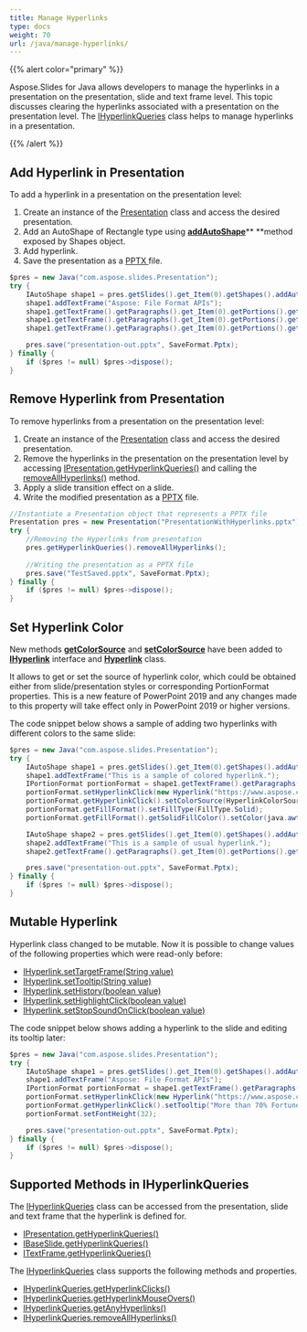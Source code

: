 ```yaml
---
title: Manage Hyperlinks
type: docs
weight: 70
url: /java/manage-hyperlinks/
---
```


{{% alert color="primary" %}} 

Aspose.Slides for Java allows developers to manage the hyperlinks in a presentation on the presentation, slide and text frame level. This topic discusses clearing the hyperlinks associated with a presentation on the presentation level. The [IHyperlinkQueries](https://apireference.aspose.com/java/slides/com.aspose.slides/IHyperlinkQueries) class helps to manage hyperlinks in a presentation.

{{% /alert %}} 

## **Add Hyperlink in Presentation**
To add a hyperlink in a presentation on the presentation level:

1. Create an instance of the [Presentation](https://apireference.aspose.com/java/slides/com.aspose.slides/Presentation) class and access the desired presentation.
1. Add an AutoShape of Rectangle type using [**addAutoShape**](https://apireference.aspose.com/java/slides/com.aspose.slides/IShapeCollection#addAutoShape-int-float-float-float-float-)** **method exposed by Shapes object.
1. Add hyperlink.
1. Save the presentation as a [PPTX ](https://wiki.fileformat.com/presentation/pptx/)file.

```java
$pres = new Java("com.aspose.slides.Presentation");
try {
    IAutoShape shape1 = pres.getSlides().get_Item(0).getShapes().addAutoShape(ShapeType.Rectangle, 100, 100, 600, 50, false);
    shape1.addTextFrame("Aspose: File Format APIs");
    shape1.getTextFrame().getParagraphs().get_Item(0).getPortions().get_Item(0).getPortionFormat().setHyperlinkClick(new Hyperlink("https://www.aspose.com/"));
    shape1.getTextFrame().getParagraphs().get_Item(0).getPortions().get_Item(0).getPortionFormat().getHyperlinkClick().setTooltip( "More than 70% Fortune 100 companies trust Aspose APIs");
    shape1.getTextFrame().getParagraphs().get_Item(0).getPortions().get_Item(0).getPortionFormat().setFontHeight(32);

    pres.save("presentation-out.pptx", SaveFormat.Pptx);
} finally {
    if ($pres != null) $pres->dispose();
}
```

## **Remove Hyperlink from Presentation**
To remove hyperlinks from a presentation on the presentation level:

1. Create an instance of the [Presentation](https://apireference.aspose.com/java/slides/com.aspose.slides/Presentation) class and access the desired presentation.
1. Remove the hyperlinks in the presentation on the presentation level by accessing [IPresentation.getHyperlinkQueries()](https://apireference.aspose.com/java/slides/com.aspose.slides/IPresentation#getHyperlinkQueries--) and calling the [removeAllHyperlinks()](https://apireference.aspose.com/java/slides/com.aspose.slides/IHyperlinkQueries#removeAllHyperlinks--) method.
1. Apply a slide transition effect on a slide.
1. Write the modified presentation as a [PPTX](https://wiki.fileformat.com/presentation/pptx/) file.

```java
//Instantiate a Presentation object that represents a PPTX file
Presentation pres = new Presentation("PresentationWithHyperlinks.pptx");
try {
    //Removing the Hyperlinks from presentation
    pres.getHyperlinkQueries().removeAllHyperlinks();
    
    //Writing the presentation as a PPTX file
    pres.save("TestSaved.pptx", SaveFormat.Pptx);
} finally {
    if ($pres != null) $pres->dispose();
}
```

## **Set Hyperlink Color**
New methods [**getColorSource**](https://apireference.aspose.com/java/slides/com.aspose.slides/Hyperlink#getColorSource--) and [**setColorSource**](https://apireference.aspose.com/java/slides/com.aspose.slides/Hyperlink#setColorSource-int-) have been added to [**IHyperlink**](https://apireference.aspose.com/java/slides/com.aspose.slides/Hyperlink) interface and [**Hyperlink**](https://apireference.aspose.com/java/slides/com.aspose.slides/Hyperlink) class.

It allows to get or set the source of hyperlink color, which could be obtained either from slide/presentation styles or corresponding PortionFormat properties. This is a new feature of PowerPoint 2019 and any changes made to this property will take effect only in PowerPoint 2019 or higher versions.

The code snippet below shows a sample of adding two hyperlinks with different colors to the same slide:

```java
$pres = new Java("com.aspose.slides.Presentation");
try {
    IAutoShape shape1 = pres.getSlides().get_Item(0).getShapes().addAutoShape(ShapeType.Rectangle, 100, 100, 450, 50, false);
    shape1.addTextFrame("This is a sample of colored hyperlink.");
    IPortionFormat portionFormat = shape1.getTextFrame().getParagraphs().get_Item(0).getPortions().get_Item(0).getPortionFormat();
    portionFormat.setHyperlinkClick(new Hyperlink("https://www.aspose.com/"));
    portionFormat.getHyperlinkClick().setColorSource(HyperlinkColorSource.PortionFormat);
    portionFormat.getFillFormat().setFillType(FillType.Solid);
    portionFormat.getFillFormat().getSolidFillColor().setColor(java.awt.Color.RED);

    IAutoShape shape2 = pres.getSlides().get_Item(0).getShapes().addAutoShape(ShapeType.Rectangle, 100, 200, 450, 50, false);
    shape2.addTextFrame("This is a sample of usual hyperlink.");
    shape2.getTextFrame().getParagraphs().get_Item(0).getPortions().get_Item(0).getPortionFormat().setHyperlinkClick(new Hyperlink("https://www.aspose.com/"));

    pres.save("presentation-out.pptx", SaveFormat.Pptx);
} finally {
    if ($pres != null) $pres->dispose();
}
```

## **Mutable Hyperlink**
Hyperlink class changed to be mutable. Now it is possible to change values of the following properties which were read-only before:

- [IHyperlink.setTargetFrame(String value)](https://apireference.aspose.com/java/slides/com.aspose.slides/IHyperlink#setTargetFrame-java.lang.String-)
- [IHyperlink.setTooltip(String value)](https://apireference.aspose.com/java/slides/com.aspose.slides/IHyperlink#setTooltip-java.lang.String-)
- [IHyperlink.setHistory(boolean value)](https://apireference.aspose.com/java/slides/com.aspose.slides/IHyperlink#setHistory-boolean-)
- [IHyperlink.setHighlightClick(boolean value)](https://apireference.aspose.com/java/slides/com.aspose.slides/IHyperlink#setHighlightClick-boolean-)
- [IHyperlink.setStopSoundOnClick(boolean value)](https://apireference.aspose.com/java/slides/com.aspose.slides/IHyperlink#setStopSoundOnClick-boolean-)

The code snippet below shows adding a hyperlink to the slide and editing its tooltip later:

```java
$pres = new Java("com.aspose.slides.Presentation");
try {
    IAutoShape shape1 = pres.getSlides().get_Item(0).getShapes().addAutoShape(ShapeType.Rectangle, 100, 100, 600, 50, false);
    shape1.addTextFrame("Aspose: File Format APIs");
    IPortionFormat portionFormat = shape1.getTextFrame().getParagraphs().get_Item(0).getPortions().get_Item(0).getPortionFormat();
    portionFormat.setHyperlinkClick(new Hyperlink("https://www.aspose.com/"));
    portionFormat.getHyperlinkClick().setTooltip("More than 70% Fortune 100 companies trust Aspose APIs");
    portionFormat.setFontHeight(32);

    pres.save("presentation-out.pptx", SaveFormat.Pptx);
} finally {
    if ($pres != null) $pres->dispose();
}
```

## **Supported Methods in IHyperlinkQueries**
The [IHyperlinkQueries](https://apireference.aspose.com/java/slides/com.aspose.slides/IHyperlinkQueries) class can be accessed from the presentation, slide and text frame that the hyperlink is defined for.

- [IPresentation.getHyperlinkQueries()](https://apireference.aspose.com/java/slides/com.aspose.slides/IPresentation#getHyperlinkQueries--)
- [IBaseSlide.getHyperlinkQueries()](https://apireference.aspose.com/java/slides/com.aspose.slides/IBaseSlide#getHyperlinkQueries--)
- [ITextFrame.getHyperlinkQueries()](https://apireference.aspose.com/java/slides/com.aspose.slides/ITextFrame#getHyperlinkQueries--)

The [IHyperlinkQueries](https://apireference.aspose.com/java/slides/com.aspose.slides/IHyperlinkQueries) class supports the following methods and properties.

- [IHyperlinkQueries.getHyperlinkClicks()](https://apireference.aspose.com/java/slides/com.aspose.slides/IHyperlinkQueries#getHyperlinkClicks--)
- [IHyperlinkQueries.getHyperlinkMouseOvers()](https://apireference.aspose.com/java/slides/com.aspose.slides/IHyperlinkQueries#getHyperlinkMouseOvers--)
- [IHyperlinkQueries.getAnyHyperlinks()](https://apireference.aspose.com/java/slides/com.aspose.slides/IHyperlinkQueries#getAnyHyperlinks--)
- [IHyperlinkQueries.removeAllHyperlinks()](https://apireference.aspose.com/java/slides/com.aspose.slides/IHyperlinkQueries#removeAllHyperlinks--)


